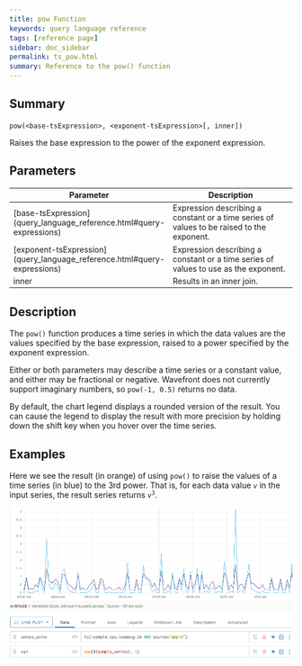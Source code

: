 ```yaml
---
title: pow Function
keywords: query language reference
tags: [reference page]
sidebar: doc_sidebar
permalink: ts_pow.html
summary: Reference to the pow() function
---
```

## Summary
```
pow(<base-tsExpression>, <exponent-tsExpression>[, inner])
```

Raises the base expression to the power of the exponent expression. 


## Parameters

<table>
<tbody>
<thead>
<tr><th width="20%">Parameter</th><th width="80%">Description</th></tr>
</thead>
<tr>
<td markdown="span"> [base-tsExpression](query_language_reference.html#query-expressions)</td>
<td markdown="span">Expression describing a constant or a time series of values to be raised to the exponent. </td></tr>
<tr>
<td markdown="span"> [exponent-tsExpression](query_language_reference.html#query-expressions)</td>
<td markdown="span">Expression describing a constant or a time series of values to use as the exponent. </td></tr>
<tr>
<td>inner</td>
<td>Results in an inner join.</td></tr>
</tbody>
</table>

## Description

The `pow()` function produces a time series in which the data values are the values specified by the base expression, raised to a power specified by the exponent expression. 

Either or both parameters may describe a time series or a constant value, and either may be fractional or negative. Wavefront does not currently support imaginary numbers, so `pow(-1, 0.5)` returns no data.

By default, the chart legend displays a rounded version of the result. You can cause the legend to display the result with more precision by holding down the shift key when you hover over the time series.

## Examples

Here we see the result (in orange) of using `pow()` to raise the values of a time series (in blue) to the 3rd power. That is, for each data value _`v`_ in the input series, the result series returns <code><em>v</em><sup>3</sup></code>.

![ts exp ts](images/ts_pow_time_series.png)
